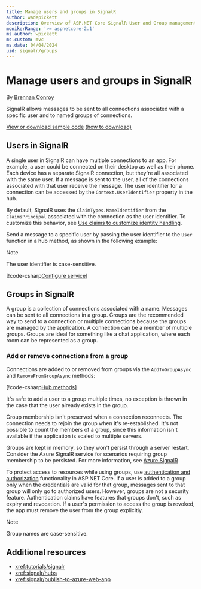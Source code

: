 ```yaml
---
title: Manage users and groups in SignalR
author: wadepickett
description: Overview of ASP.NET Core SignalR User and Group management.
monikerRange: '>= aspnetcore-2.1'
ms.author: wpickett
ms.custom: mvc
ms.date: 04/04/2024
uid: signalr/groups
---
```


# Manage users and groups in SignalR

By [Brennan Conroy](https://github.com/BrennanConroy)

SignalR allows messages to be sent to all connections associated with a specific user and to named groups of connections.

[View or download sample code](https://github.com/dotnet/AspNetCore.Docs/tree/main/aspnetcore/signalr/groups/sample/) [(how to download)](xref:index#how-to-download-a-sample)

## Users in SignalR

A single user in SignalR can have multiple connections to an app. For example, a user could be connected on their desktop as well as their phone. Each device has a separate SignalR connection, but they're all associated with the same user. If a message is sent to the user, all of the connections associated with that user receive the message. The user identifier for a connection can be accessed by the `Context.UserIdentifier` property in the hub.

By default, SignalR uses the `ClaimTypes.NameIdentifier` from the `ClaimsPrincipal` associated with the connection as the user identifier. To customize this behavior, see [Use claims to customize identity handling](xref:signalr/authn-and-authz#use-claims-to-customize-identity-handling).

Send a message to a specific user by passing the user identifier to the `User` function in a hub method, as shown in the following example:

> [!NOTE]
> The user identifier is case-sensitive.

[!code-csharp[Configure service](groups/sample/Hubs/ChatHub.cs?range=29-32)]

## Groups in SignalR

A group is a collection of connections associated with a name. Messages can be sent to all connections in a group. Groups are the recommended way to send to a connection or multiple connections because the groups are managed by the application. A connection can be a member of multiple groups. Groups are ideal for something like a chat application, where each room can be represented as a group. 

### Add or remove connections from a group

Connections are added to or removed from groups via the `AddToGroupAsync` and `RemoveFromGroupAsync` methods:

[!code-csharp[Hub methods](groups/sample/Hubs/ChatHub.cs?range=15-27)]

It's safe to add a user to a group multiple times, no exception is thrown in the case that the user already exists in the group.

Group membership isn't preserved when a connection reconnects. The connection needs to rejoin the group when it's re-established. It's not possible to count the members of a group, since this information isn't available if the application is scaled to multiple servers. 

Groups are kept in memory, so they won't persist through a server restart. Consider the Azure SignalR service for scenarios requiring group membership to be persisted. For more information, see [Azure SignalR](/azure/azure-signalr/signalr-overview)

To protect access to resources while using groups, use [authentication and authorization](xref:signalr/authn-and-authz) functionality in ASP.NET Core. If a user is added to a group only when the credentials are valid for that group, messages sent to that group will only go to authorized users. However, groups are not a security feature. Authentication claims have features that groups don't, such as expiry and revocation. If a user's permission to access the group is revoked, the app must remove the user from the group explicitly.

> [!NOTE]
> Group names are case-sensitive.

## Additional resources

* <xref:tutorials/signalr>
* <xref:signalr/hubs>
* <xref:signalr/publish-to-azure-web-app>
